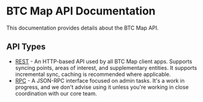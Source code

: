 # BTC Map API Documentation  

This documentation provides details about the BTC Map API.  

## API Types  

- [REST](rest/README.md) - An HTTP-based API used by all BTC Map client apps. Supports syncing points, areas of interest, and supplementary entities. It supports incremental sync, caching is recommended where applicable.  
- [RPC](rpc/README.md) - A JSON-RPC interface focused on admin tasks. It's a work in progress, and we don't advise using it unless you're working in close coordination with our core team. 
